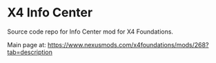 # X4 Info Center
Source code repo for Info Center mod for X4 Foundations.

Main page at: https://www.nexusmods.com/x4foundations/mods/268?tab=description
